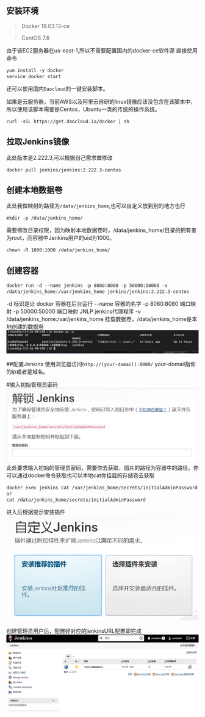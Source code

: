 ## 安装环境
>Docker 19.03.13-ce

>CentOS 7.6

由于该EC2服务器在us-east-1,所以不需要配置国内的docker-ce软件源
直接使用命令
```shell
yum install -y docker
service docker start 
```
还可以使用国内`Daocloud`的一键安装脚本。

如果是云服务器，当前AWS以及阿里云自研的linux镜像应该没包含在该脚本中，所以使用该脚本需要是Centos，Ubuntu一类的传统的操作系统。
```shell
curl -sSL https://get.daocloud.io/docker | sh
```
## 拉取Jenkins镜像
此处版本是2.222.3,可以根据自己需求做修改
```shell script
docker pull jenkins/jenkins:2.222.3-centos
```

## 创建本地数据卷
此处我做映射的路径为`/data/jenkins_home`,也可以自定义放到别的地方也行
```shell script
mkdir -p /data/jenkins_home/
```
需要修改目录权限，因为映射本地数据卷时，/data/jenkins_home/目录的拥有者为root，而容器中Jenkins用户的uid为1000。
```shell script
chown -R 1000:1000 /data/jenkins_home/
```

## 创建容器
```shell script
docker run -d --name jenkins -p 8080:8080 -p 50000:50000 -v /data/jenkins_home:/var/jenkins_home jenkins/jenkins:2.222.3-centos
```
-d 标识是让 docker 容器在后台运行
--name 容器的名字
-p 8080:8080 端口映射
-p 50000:50000 端口映射 JNLP jenkins代理程序
-v /data/jenkins_home:/var/jenkins_home 挂载数据卷，/data/jenkins_home是本地创建的数据卷
![jenkins container](_images/jenkins-image.png)

##配置Jenkins
使用浏览器访问`http://(your-domail):8080/` your-domail指你的ip或者是域名。  

#输入初始管理员密码
![jenkins install-1](_images/jenkins-install-1.png)
此处要求输入初始的管理员密码，需要你去获取，图片的路径为容器中的路径，你可以通过docker命令获取也可以本地cat你挂载的存储卷去获取
```shell script
docker exec jenkins cat /var/jenkins_home/secrets/initialAdminPassword
or
cat /data/jenkins_home/secrets/initialAdminPassword
```

进入后根据提示安装插件
![jenkins install-1](_images/jenkins-install-2.png)

创建管理员用户后，配置好对应的jenkinsURL配置即完成
![jenkins page](_images/jenkins-page.jpg)